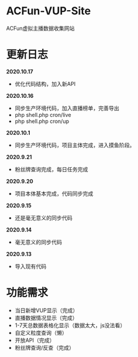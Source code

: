 # ACFun-VUP-Site
ACFun虚拟主播数据收集网站

# 更新日志
**2020.10.17**
* 优化代码结构，加入新API

**2020.10.16**
* 同步生产环境代码，加入直播榜单，完善导出
* php shell.php cron/live
* php shell.php cron/up

**2020.10.1**
* 同步生产环境代码，项目主体完成，进入摸鱼阶段。

**2020.9.21**
* 粉丝牌查询完成，每日任务完成

**2020.9.20**
* 项目本体基本完成，代码同步完成

**2020.9.15**
* 还是毫无意义的同步代码

**2020.9.14**
* 毫无意义的同步代码

**2020.9.13**
* 导入现有代码

# 功能需求
* 当日新增VUP显示（完成）
* 直播数据情况显示（完成）
* 1-7天总数据表格化显示（数据太大，js没法看）
* 自定义粒度查询（懒）
* 开放API（完成）
* 粉丝牌查询/反查（完成）